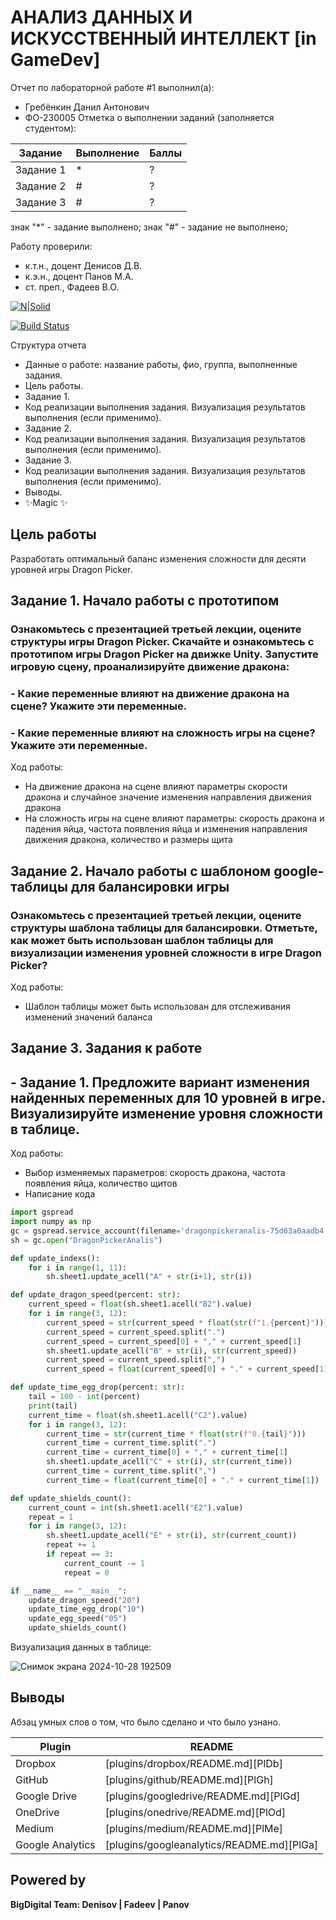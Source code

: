 # АНАЛИЗ ДАННЫХ И ИСКУССТВЕННЫЙ ИНТЕЛЛЕКТ [in GameDev]
Отчет по лабораторной работе #1 выполнил(а):
- Гребёнкин Данил Антонович
- ФО-230005
Отметка о выполнении заданий (заполняется студентом):

| Задание | Выполнение | Баллы |
| ------ | ------ | ------ |
| Задание 1 | * | ? |
| Задание 2 | # | ? |
| Задание 3 | # | ? |

знак "*" - задание выполнено; знак "#" - задание не выполнено;

Работу проверили:
- к.т.н., доцент Денисов Д.В.
- к.э.н., доцент Панов М.А.
- ст. преп., Фадеев В.О.

[![N|Solid](https://cldup.com/dTxpPi9lDf.thumb.png)](https://nodesource.com/products/nsolid)

[![Build Status](https://travis-ci.org/joemccann/dillinger.svg?branch=master)](https://travis-ci.org/joemccann/dillinger)

Структура отчета

- Данные о работе: название работы, фио, группа, выполненные задания.
- Цель работы.
- Задание 1.
- Код реализации выполнения задания. Визуализация результатов выполнения (если применимо).
- Задание 2.
- Код реализации выполнения задания. Визуализация результатов выполнения (если применимо).
- Задание 3.
- Код реализации выполнения задания. Визуализация результатов выполнения (если применимо).
- Выводы.
- ✨Magic ✨

## Цель работы
Разработать оптимальный баланс изменения сложности для десяти уровней игры Dragon Picker.

## Задание 1. Начало работы с прототипом
### Ознакомьтесь с презентацией третьей лекции, оцените структуры игры Dragon Picker. Скачайте и ознакомьтесь с прототипом игры Dragon Picker на движке Unity. Запустите игровую сцену, проанализируйте движение дракона:
### - Какие переменные влияют на движение дракона на сцене? Укажите эти переменные.
### - Какие переменные влияют на сложность игры на сцене? Укажите эти переменные.
Ход работы:
- На движение дракона на сцене влияют параметры скорости дракона и случайное значение изменения направления движения дракона
- На сложность игры на сцене влияют параметры: скорость дракона и падения яйца, частота появления яйца и изменения направления движения дракона, количество и размеры щита

## Задание 2. Начало работы с шаблоном google-таблицы для балансировки игры
### Ознакомьтесь с презентацией третьей лекции, оцените структуры шаблона таблицы для балансировки. Отметьте, как может быть использован шаблон таблицы для визуализации изменения уровней сложности в игре Dragon Picker?
Ход работы:
- Шаблон таблицы может быть использован для отслеживания изменений значений баланса

## Задание 3. Задания к работе
## - Задание 1. Предложите вариант изменения найденных переменных для 10 уровней в игре. Визуализируйте изменение уровня сложности в таблице.
Ход работы:
- Выбор изменяемых параметров: скорость дракона, частота появления яйца, количество щитов
- Написание кода
```Python
import gspread
import numpy as np
gc = gspread.service_account(filename='dragonpickeranalis-75d63a0aadb4.json')
sh = gc.open("DragonPickerAnalis")

def update_indexs():
    for i in range(1, 11):
        sh.sheet1.update_acell("A" + str(i+1), str(i))

def update_dragon_speed(percent: str):
    current_speed = float(sh.sheet1.acell("B2").value)
    for i in range(3, 12):
        current_speed = str(current_speed * float(str(f"1.{percent}")))
        current_speed = current_speed.split(".")
        current_speed = current_speed[0] + "," + current_speed[1]
        sh.sheet1.update_acell("B" + str(i), str(current_speed))
        current_speed = current_speed.split(",")
        current_speed = float(current_speed[0] + "." + current_speed[1])

def update_time_egg_drop(percent: str):
    tail = 100 - int(percent)
    print(tail)
    current_time = float(sh.sheet1.acell("C2").value)
    for i in range(3, 12):
        current_time = str(current_time * float(str(f"0.{tail}")))
        current_time = current_time.split(".")
        current_time = current_time[0] + "," + current_time[1]
        sh.sheet1.update_acell("C" + str(i), str(current_time))
        current_time = current_time.split(",")
        current_time = float(current_time[0] + "." + current_time[1])

def update_shields_count():
    current_count = int(sh.sheet1.acell("E2").value)
    repeat = 1
    for i in range(3, 12):
        sh.sheet1.update_acell("E" + str(i), str(current_count))
        repeat += 1
        if repeat == 3:
            current_count -= 1
            repeat = 0

if __name__ == "__main__":
    update_dragon_speed("20")
    update_time_egg_drop("10")
    update_egg_speed("05")
    update_shields_count()
```
Визуализация данных в таблице:

![Снимок экрана 2024-10-28 192509](https://github.com/user-attachments/assets/3da42319-8697-4702-854c-37ad380d2f58)


## Выводы

Абзац умных слов о том, что было сделано и что было узнано.

| Plugin | README |
| ------ | ------ |
| Dropbox | [plugins/dropbox/README.md][PlDb] |
| GitHub | [plugins/github/README.md][PlGh] |
| Google Drive | [plugins/googledrive/README.md][PlGd] |
| OneDrive | [plugins/onedrive/README.md][PlOd] |
| Medium | [plugins/medium/README.md][PlMe] |
| Google Analytics | [plugins/googleanalytics/README.md][PlGa] |

## Powered by

**BigDigital Team: Denisov | Fadeev | Panov**
